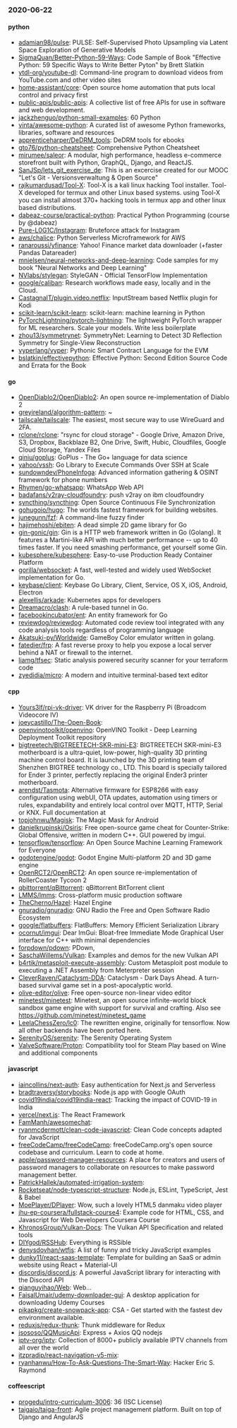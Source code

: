 ### 2020-06-22

#### python
* [adamian98/pulse](https://github.com/adamian98/pulse): PULSE: Self-Supervised Photo Upsampling via Latent Space Exploration of Generative Models
* [SigmaQuan/Better-Python-59-Ways](https://github.com/SigmaQuan/Better-Python-59-Ways): Code Sample of Book "Effective Python: 59 Specific Ways to Write Better Pyton" by Brett Slatkin
* [ytdl-org/youtube-dl](https://github.com/ytdl-org/youtube-dl): Command-line program to download videos from YouTube.com and other video sites
* [home-assistant/core](https://github.com/home-assistant/core):  Open source home automation that puts local control and privacy first
* [public-apis/public-apis](https://github.com/public-apis/public-apis): A collective list of free APIs for use in software and web development.
* [jackzhenguo/python-small-examples](https://github.com/jackzhenguo/python-small-examples): 60  Python 
* [vinta/awesome-python](https://github.com/vinta/awesome-python): A curated list of awesome Python frameworks, libraries, software and resources
* [apprenticeharper/DeDRM_tools](https://github.com/apprenticeharper/DeDRM_tools): DeDRM tools for ebooks
* [gto76/python-cheatsheet](https://github.com/gto76/python-cheatsheet): Comprehensive Python Cheatsheet
* [mirumee/saleor](https://github.com/mirumee/saleor): A modular, high performance, headless e-commerce storefront built with Python, GraphQL, Django, and ReactJS.
* [SanJSp/lets_git_exercise_de](https://github.com/SanJSp/lets_git_exercise_de): This is an excercise created for our MOOC "Let's Git - Versionsverwaltung & Open Source"
* [rajkumardusad/Tool-X](https://github.com/rajkumardusad/Tool-X): Tool-X is a kali linux hacking Tool installer. Tool-X developed for termux and other Linux based systems. using Tool-X you can install almost 370+ hacking tools in termux app and other linux based distributions.
* [dabeaz-course/practical-python](https://github.com/dabeaz-course/practical-python): Practical Python Programming (course by @dabeaz)
* [Pure-L0G1C/Instagram](https://github.com/Pure-L0G1C/Instagram): Bruteforce attack for Instagram
* [aws/chalice](https://github.com/aws/chalice): Python Serverless Microframework for AWS
* [ranaroussi/yfinance](https://github.com/ranaroussi/yfinance): Yahoo! Finance market data downloader (+faster Pandas Datareader)
* [mnielsen/neural-networks-and-deep-learning](https://github.com/mnielsen/neural-networks-and-deep-learning): Code samples for my book "Neural Networks and Deep Learning"
* [NVlabs/stylegan](https://github.com/NVlabs/stylegan): StyleGAN - Official TensorFlow Implementation
* [google/caliban](https://github.com/google/caliban): Research workflows made easy, locally and in the Cloud.
* [CastagnaIT/plugin.video.netflix](https://github.com/CastagnaIT/plugin.video.netflix): InputStream based Netflix plugin for Kodi
* [scikit-learn/scikit-learn](https://github.com/scikit-learn/scikit-learn): scikit-learn: machine learning in Python
* [PyTorchLightning/pytorch-lightning](https://github.com/PyTorchLightning/pytorch-lightning): The lightweight PyTorch wrapper for ML researchers. Scale your models. Write less boilerplate
* [zhou13/symmetrynet](https://github.com/zhou13/symmetrynet): SymmetryNet: Learning to Detect 3D Reflection Symmetry for Single-View Reconstruction
* [vyperlang/vyper](https://github.com/vyperlang/vyper): Pythonic Smart Contract Language for the EVM
* [bslatkin/effectivepython](https://github.com/bslatkin/effectivepython): Effective Python: Second Edition  Source Code and Errata for the Book

#### go
* [OpenDiablo2/OpenDiablo2](https://github.com/OpenDiablo2/OpenDiablo2): An open source re-implementation of Diablo 2
* [greyireland/algorithm-pattern](https://github.com/greyireland/algorithm-pattern): ~
* [tailscale/tailscale](https://github.com/tailscale/tailscale): The easiest, most secure way to use WireGuard and 2FA.
* [rclone/rclone](https://github.com/rclone/rclone): "rsync for cloud storage" - Google Drive, Amazon Drive, S3, Dropbox, Backblaze B2, One Drive, Swift, Hubic, Cloudfiles, Google Cloud Storage, Yandex Files
* [qiniu/goplus](https://github.com/qiniu/goplus): GoPlus - The Go+ language for data science
* [yahoo/vssh](https://github.com/yahoo/vssh): Go Library to Execute Commands Over SSH at Scale
* [sundowndev/PhoneInfoga](https://github.com/sundowndev/PhoneInfoga): Advanced information gathering & OSINT framework for phone numbers
* [Rhymen/go-whatsapp](https://github.com/Rhymen/go-whatsapp): WhatsApp Web API
* [badafans/v2ray-cloudfoundry](https://github.com/badafans/v2ray-cloudfoundry): push v2ray on ibm cloudfoundry
* [syncthing/syncthing](https://github.com/syncthing/syncthing): Open Source Continuous File Synchronization
* [gohugoio/hugo](https://github.com/gohugoio/hugo): The worlds fastest framework for building websites.
* [junegunn/fzf](https://github.com/junegunn/fzf):  A command-line fuzzy finder
* [hajimehoshi/ebiten](https://github.com/hajimehoshi/ebiten): A dead simple 2D game library for Go
* [gin-gonic/gin](https://github.com/gin-gonic/gin): Gin is a HTTP web framework written in Go (Golang). It features a Martini-like API with much better performance -- up to 40 times faster. If you need smashing performance, get yourself some Gin.
* [kubesphere/kubesphere](https://github.com/kubesphere/kubesphere): Easy-to-use Production Ready Container Platform
* [gorilla/websocket](https://github.com/gorilla/websocket): A fast, well-tested and widely used WebSocket implementation for Go.
* [keybase/client](https://github.com/keybase/client): Keybase Go Library, Client, Service, OS X, iOS, Android, Electron
* [alexellis/arkade](https://github.com/alexellis/arkade): Kubernetes apps for developers
* [Dreamacro/clash](https://github.com/Dreamacro/clash): A rule-based tunnel in Go.
* [facebookincubator/ent](https://github.com/facebookincubator/ent): An entity framework for Go
* [reviewdog/reviewdog](https://github.com/reviewdog/reviewdog):  Automated code review tool integrated with any code analysis tools regardless of programming language
* [Akatsuki-py/Worldwide](https://github.com/Akatsuki-py/Worldwide): GameBoy Color emulator written in golang.
* [fatedier/frp](https://github.com/fatedier/frp): A fast reverse proxy to help you expose a local server behind a NAT or firewall to the internet.
* [liamg/tfsec](https://github.com/liamg/tfsec):  Static analysis powered security scanner for your terraform code
* [zyedidia/micro](https://github.com/zyedidia/micro): A modern and intuitive terminal-based text editor

#### cpp
* [Yours3lf/rpi-vk-driver](https://github.com/Yours3lf/rpi-vk-driver): VK driver for the Raspberry Pi (Broadcom Videocore IV)
* [joeycastillo/The-Open-Book](https://github.com/joeycastillo/The-Open-Book): 
* [openvinotoolkit/openvino](https://github.com/openvinotoolkit/openvino): OpenVINO Toolkit - Deep Learning Deployment Toolkit repository
* [bigtreetech/BIGTREETECH-SKR-mini-E3](https://github.com/bigtreetech/BIGTREETECH-SKR-mini-E3): BIGTREETECH SKR-mini-E3 motherboard is a ultra-quiet, low-power, high-quality 3D printing machine control board. It is launched by the 3D printing team of Shenzhen BIGTREE technology co., LTD. This board is specially tailored for Ender 3 printer, perfectly replacing the original Ender3 printer motherboard.
* [arendst/Tasmota](https://github.com/arendst/Tasmota): Alternative firmware for ESP8266 with easy configuration using webUI, OTA updates, automation using timers or rules, expandability and entirely local control over MQTT, HTTP, Serial or KNX. Full documentation at
* [topjohnwu/Magisk](https://github.com/topjohnwu/Magisk): The Magic Mask for Android
* [danielkrupinski/Osiris](https://github.com/danielkrupinski/Osiris): Free open-source game cheat for Counter-Strike: Global Offensive, written in modern C++. GUI powered by imgui.
* [tensorflow/tensorflow](https://github.com/tensorflow/tensorflow): An Open Source Machine Learning Framework for Everyone
* [godotengine/godot](https://github.com/godotengine/godot): Godot Engine  Multi-platform 2D and 3D game engine
* [OpenRCT2/OpenRCT2](https://github.com/OpenRCT2/OpenRCT2): An open source re-implementation of RollerCoaster Tycoon 2 
* [qbittorrent/qBittorrent](https://github.com/qbittorrent/qBittorrent): qBittorrent BitTorrent client
* [LMMS/lmms](https://github.com/LMMS/lmms): Cross-platform music production software
* [TheCherno/Hazel](https://github.com/TheCherno/Hazel): Hazel Engine
* [gnuradio/gnuradio](https://github.com/gnuradio/gnuradio): GNU Radio  the Free and Open Software Radio Ecosystem
* [google/flatbuffers](https://github.com/google/flatbuffers): FlatBuffers: Memory Efficient Serialization Library
* [ocornut/imgui](https://github.com/ocornut/imgui): Dear ImGui: Bloat-free Immediate Mode Graphical User interface for C++ with minimal dependencies
* [forpdown/pdown](https://github.com/forpdown/pdown): PDown,
* [SaschaWillems/Vulkan](https://github.com/SaschaWillems/Vulkan): Examples and demos for the new Vulkan API
* [b4rtik/metasploit-execute-assembly](https://github.com/b4rtik/metasploit-execute-assembly): Custom Metasploit post module to executing a .NET Assembly from Meterpreter session
* [CleverRaven/Cataclysm-DDA](https://github.com/CleverRaven/Cataclysm-DDA): Cataclysm - Dark Days Ahead. A turn-based survival game set in a post-apocalyptic world.
* [olive-editor/olive](https://github.com/olive-editor/olive): Free open-source non-linear video editor
* [minetest/minetest](https://github.com/minetest/minetest): Minetest, an open source infinite-world block sandbox game engine with support for survival and crafting. Also see https://github.com/minetest/minetest_game
* [LeelaChessZero/lc0](https://github.com/LeelaChessZero/lc0): The rewritten engine, originally for tensorflow. Now all other backends have been ported here.
* [SerenityOS/serenity](https://github.com/SerenityOS/serenity): The Serenity Operating System 
* [ValveSoftware/Proton](https://github.com/ValveSoftware/Proton): Compatibility tool for Steam Play based on Wine and additional components

#### javascript
* [iaincollins/next-auth](https://github.com/iaincollins/next-auth): Easy authentication for Next.js and Serverless
* [bradtraversy/storybooks](https://github.com/bradtraversy/storybooks): Node.js app with Google OAuth
* [covid19india/covid19india-react](https://github.com/covid19india/covid19india-react): Tracking the impact of COVID-19 in India
* [vercel/next.js](https://github.com/vercel/next.js): The React Framework
* [FamManh/awesomechat](https://github.com/FamManh/awesomechat): 
* [ryanmcdermott/clean-code-javascript](https://github.com/ryanmcdermott/clean-code-javascript):  Clean Code concepts adapted for JavaScript
* [freeCodeCamp/freeCodeCamp](https://github.com/freeCodeCamp/freeCodeCamp): freeCodeCamp.org's open source codebase and curriculum. Learn to code at home.
* [apple/password-manager-resources](https://github.com/apple/password-manager-resources): A place for creators and users of password managers to collaborate on resources to make password management better.
* [PatrickHallek/automated-irrigation-system](https://github.com/PatrickHallek/automated-irrigation-system): 
* [Rocketseat/node-typescript-structure](https://github.com/Rocketseat/node-typescript-structure): Node.js, ESLint, TypeScript, Jest & Babel
* [MoePlayer/DPlayer](https://github.com/MoePlayer/DPlayer):  Wow, such a lovely HTML5 danmaku video player
* [jhu-ep-coursera/fullstack-course4](https://github.com/jhu-ep-coursera/fullstack-course4): Example code for HTML, CSS, and Javascript for Web Developers Coursera Course
* [KhronosGroup/Vulkan-Docs](https://github.com/KhronosGroup/Vulkan-Docs): The Vulkan API Specification and related tools
* [DIYgod/RSSHub](https://github.com/DIYgod/RSSHub):  Everything is RSSible
* [denysdovhan/wtfjs](https://github.com/denysdovhan/wtfjs): A list of funny and tricky JavaScript examples
* [dunky11/react-saas-template](https://github.com/dunky11/react-saas-template):  Template for building an SaaS or admin website using React + Material-UI
* [discordjs/discord.js](https://github.com/discordjs/discord.js): A powerful JavaScript library for interacting with the Discord API
* [qianguyihao/Web](https://github.com/qianguyihao/Web): Web...
* [FaisalUmair/udemy-downloader-gui](https://github.com/FaisalUmair/udemy-downloader-gui): A desktop application for downloading Udemy Courses
* [pikapkg/create-snowpack-app](https://github.com/pikapkg/create-snowpack-app): CSA - Get started with the fastest dev environment available.
* [reduxjs/redux-thunk](https://github.com/reduxjs/redux-thunk): Thunk middleware for Redux
* [jsososo/QQMusicApi](https://github.com/jsososo/QQMusicApi):  Express + Axios  QQ nodejs 
* [iptv-org/iptv](https://github.com/iptv-org/iptv): Collection of 8000+ publicly available IPTV channels from all over the world
* [itzpradip/react-navigation-v5-mix](https://github.com/itzpradip/react-navigation-v5-mix): 
* [ryanhanwu/How-To-Ask-Questions-The-Smart-Way](https://github.com/ryanhanwu/How-To-Ask-Questions-The-Smart-Way):  Hacker Eric S. Raymond 

#### coffeescript
* [progedu/intro-curriculum-3006](https://github.com/progedu/intro-curriculum-3006): 36 (ISC License)
* [taigaio/taiga-front](https://github.com/taigaio/taiga-front): Agile project management platform. Built on top of Django and AngularJS
